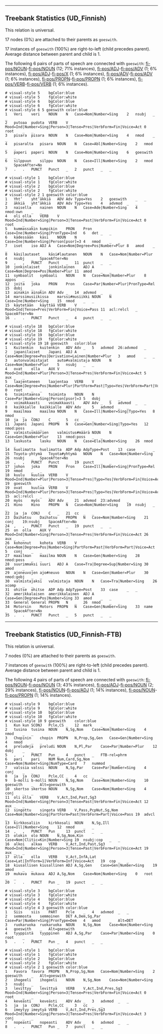 

--------------------------------------------------------------------------------

## Treebank Statistics (UD_Finnish)

This relation is universal.

17 nodes (0%) are attached to their parents as `goeswith`.

17 instances of `goeswith` (100%) are right-to-left (child precedes parent).
Average distance between parent and child is 1.

The following 6 pairs of parts of speech are connected with `goeswith`: [fi-pos/NOUN]()-[fi-pos/NOUN]() (12; 71% instances), [fi-pos/ADJ]()-[fi-pos/ADV]() (1; 6% instances), [fi-pos/ADJ]()-[fi-pos/X]() (1; 6% instances), [fi-pos/ADV]()-[fi-pos/ADV]() (1; 6% instances), [fi-pos/PROPN]()-[fi-pos/PROPN]() (1; 6% instances), [fi-pos/VERB]()-[fi-pos/VERB]() (1; 6% instances).


~~~ conllu
# visual-style 5	bgColor:blue
# visual-style 5	fgColor:white
# visual-style 6	bgColor:blue
# visual-style 6	fgColor:white
# visual-style 6 5 goeswith	color:blue
1	Veri	veri	NOUN	N	Case=Nom|Number=Sing	2	nsubj	_	_
2	putoaa	pudota	VERB	V	Mood=Ind|Number=Sing|Person=3|Tense=Pres|VerbForm=Fin|Voice=Act	0	root	_	_
3	pisara	pisara	NOUN	N	Case=Nom|Number=Sing	4	nmod	_	_
4	pisaralta	pisara	NOUN	N	Case=Abl|Number=Sing	2	nmod	_	_
5	paperi	paperi	NOUN	N	Case=Nom|Number=Sing	6	goeswith	_	_
6	silppuun	silppu	NOUN	N	Case=Ill|Number=Sing	2	nmod	_	SpaceAfter=No
7	.	.	PUNCT	Punct	_	2	punct	_	_

~~~


~~~ conllu
# visual-style 1	bgColor:blue
# visual-style 1	fgColor:white
# visual-style 2	bgColor:blue
# visual-style 2	fgColor:white
# visual-style 2 1 goeswith	color:blue
1	Yht’	yht’äkkiä	ADV	Adv	Typo=Yes	2	goeswith	_	_
2	äkkiä	yht’äkkiä	ADV	Adv	Typo=Yes	4	advmod	_	_
3	naisella	nainen	NOUN	N	Case=Ade|Number=Sing	4	nmod:own	_	_
4	oli	olla	VERB	V	Mood=Ind|Number=Sing|Person=3|Tense=Past|VerbForm=Fin|Voice=Act	0	root	_	_
5	kummassakin	kumpikin	PRON	Pron	Case=Ine|Number=Sing|PronType=Ind	6	det	_	_
6	kädessään	käsi	NOUN	N	Case=Ine|Number=Sing|Person[psor]=3	4	nmod	_	_
7	isot	iso	ADJ	A	Case=Nom|Degree=Pos|Number=Plur	8	amod	_	_
8	käsilautaset	käsi#lautanen	NOUN	N	Case=Nom|Number=Plur	4	nsubj	_	SpaceAfter=No
9	,	,	PUNCT	Punct	_	11	punct	_	_
10	jonkinlaiset	jonkinlainen	ADJ	A	Case=Nom|Degree=Pos|Number=Plur	11	amod	_	_
11	symbaalit	symbaali	NOUN	N	Case=Nom|Number=Plur	8	appos	_	_
12	joita	joka	PRON	Pron	Case=Par|Number=Plur|PronType=Rel	15	dobj	_	_
13	ainakin	ainakin	ADV	Adv	_	14	advmod	_	_
14	marssimusiikissa	marssi#musiikki	NOUN	N	Case=Ine|Number=Sing	15	nmod	_	_
15	käytetään	käyttää	VERB	V	Mood=Ind|Tense=Pres|VerbForm=Fin|Voice=Pass	11	acl:relcl	_	SpaceAfter=No
16	.	.	PUNCT	Punct	_	4	punct	_	_

~~~


~~~ conllu
# visual-style 18	bgColor:blue
# visual-style 18	fgColor:white
# visual-style 19	bgColor:blue
# visual-style 19	fgColor:white
# visual-style 19 18 goeswith	color:blue
1	Kuitenkin	kuitenkin	ADV	Adv	_	5	advmod	26:advmod	_
2	japanilaiset	Japani	ADJ	A	Case=Nom|Degree=Pos|Derivation=Lainen|Number=Plur	3	amod	_	_
3	autonvalmistajat	auto#valmistaja	NOUN	N	Case=Nom|Number=Plur	5	nsubj	_	_
4	ovat	olla	AUX	V	Mood=Ind|Number=Plur|Person=3|Tense=Pres|VerbForm=Fin|Voice=Act	5	aux	_	_
5	laajentaneen	laajentaa	VERB	V	Case=Nom|Degree=Pos|Number=Plur|PartForm=Past|Typo=Yes|VerbForm=Part|Voice=Act	0	root	_	_
6	toimintaansa	toiminta	NOUN	N	Case=Par|Number=Sing|Person[psor]=3	5	dobj	_	_
7	voimakkaasti	voimakkaasti	ADV	Adv	_	5	advmod	_	_
8	kaikkialle	kaikkialle	ADV	Adv	_	5	advmod	_	_
9	maailmaa	maailma	NOUN	N	Case=Ill|Number=Sing|Typo=Yes	8	nmod	_	_
10	ja	ja	CONJ	C	_	5	cc	_	_
11	Japani	Japani	PROPN	N	Case=Gen|Number=Sing|Typo=Yes	12	nmod:poss	_	_
12	valmistusmäärien	valmistus#määrä	NOUN	N	Case=Gen|Number=Plur	13	nmod:poss	_	_
13	laskusta	lasku	NOUN	N	Case=Ela|Number=Sing	26	nmod	_	_
14	huolimatta	huolimatta	ADP	Adp	AdpType=Post	13	case	_	_
15	Toyota-yhtymä	Toyota#yhtymä	NOUN	N	Case=Nom|Number=Sing	26	nsubj	_	SpaceAfter=No
16	,	,	PUNCT	Punct	_	19	punct	_	_
17	johon	joka	PRON	Pron	Case=Ill|Number=Sing|PronType=Rel	19	nmod	_	_
18	kuulu	kuulua	VERB	V	Mood=Ind|Number=Plur|Person=3|Tense=Pres|Typo=Yes|VerbForm=Fin|Voice=Act	19	goeswith	_	_
19	ovat	kuulua	VERB	V	Mood=Ind|Number=Plur|Person=3|Tense=Pres|Typo=Yes|VerbForm=Fin|Voice=Act	15	acl:relcl	_	_
20	myös	myös	ADV	Adv	_	21	advmod	23:advmod	_
21	Hino	Hino	PROPN	N	Case=Nom|Number=Sing	19	nsubj	_	_
22	ja	ja	CONJ	C	_	21	cc	_	_
23	Daihatsu	Daihatsu	PROPN	N	Case=Nom|Number=Sing	21	conj	19:nsubj	SpaceAfter=No
24	,	,	PUNCT	Punct	_	19	punct	_	_
25	on	olla	AUX	V	Mood=Ind|Number=Sing|Person=3|Tense=Pres|VerbForm=Fin|Voice=Act	26	aux	_	_
26	kohonnut	kohota	VERB	V	Case=Nom|Degree=Pos|Number=Sing|PartForm=Past|VerbForm=Part|Voice=Act	5	conj	_	_
27	maailman	maailma	NOUN	N	Case=Gen|Number=Sing	28	nmod:poss	_	_
28	suurimmaksi	suuri	ADJ	A	Case=Tra|Degree=Sup|Number=Sing	30	amod	_	_
29	ajoneuvojen	ajo#neuvo	NOUN	N	Case=Gen|Number=Plur	30	nmod:gobj	_	_
30	valmistajaksi	valmistaja	NOUN	N	Case=Tra|Number=Sing	26	xcomp	_	_
31	ohitse	ohitse	ADP	Adp	AdpType=Post	33	case	_	_
32	amerikkalaisen	amerikkalainen	ADJ	A	Case=Gen|Degree=Pos|Number=Sing	33	amod	_	_
33	General	General	PROPN	N	_	26	nmod	_	_
34	Motorsin	Motors	PROPN	N	Case=Gen|Number=Sing	33	name	_	SpaceAfter=No
35	.	.	PUNCT	Punct	_	5	punct	_	_

~~~




--------------------------------------------------------------------------------

## Treebank Statistics (UD_Finnish-FTB)

This relation is universal.

7 nodes (0%) are attached to their parents as `goeswith`.

7 instances of `goeswith` (100%) are right-to-left (child precedes parent).
Average distance between parent and child is 1.

The following 4 pairs of parts of speech are connected with `goeswith`: [fi-pos/NOUN]()-[fi-pos/NOUN]() (3; 43% instances), [fi-pos/ADJ]()-[fi-pos/NOUN]() (2; 29% instances), [fi-pos/NOUN]()-[fi-pos/ADJ]() (1; 14% instances), [fi-pos/NOUN]()-[fi-pos/PROPN]() (1; 14% instances).


~~~ conllu
# visual-style 9	bgColor:blue
# visual-style 9	fgColor:white
# visual-style 10	bgColor:blue
# visual-style 10	fgColor:white
# visual-style 10 9 goeswith	color:blue
1	Kun	kun	SCONJ	Pcle,CS	_	12	mark	_	_
2	tusina	tusina	NOUN	N,Sg,Nom	Case=Nom|Number=Sing	4	nmod	_	_
3	Chopinin	chopin	PROPN	N,Prop,Sg,Gen	Case=Gen|Number=Sing	4	nmod	_	_
4	preludeja	preludi	NOUN	N,Pl,Par	Case=Par|Number=Plur	12	dobj	_	_
5	,	,	PUNCT	Pun	_	4	punct	_	FTB-rel=phrm
6	pari	pari	NUM	Num,Card,Sg,Nom	Case=Nom|Number=Sing|NumType=Card	7	nummod	_	_
7	valssia	valssi	NOUN	N,Sg,Par	Case=Par|Number=Sing	4	conj	_	_
8	ja	ja	CONJ	Pcle,CC	_	4	cc	_	_
9	b-molli	b-molli	NOUN	N,Sg,Nom	Case=Nom|Number=Sing	10	goeswith	_	Alt=goeswith
10	skertso	skertso	NOUN	N,Sg,Nom	Case=Nom|Number=Sing	4	conj	_	_
11	oli	olla	VERB	V,Act,Ind,Past,Sg3	Mood=Ind|Number=Sing|Person=3|Tense=Past|VerbForm=Fin|Voice=Act	12	aux	_	_
12	singottu	singota	VERB	V,Pass,PcpNut,Sg,Nom	Case=Nom|Number=Sing|PartForm=Past|VerbForm=Part|Voice=Pass	19	advcl	_	_
13	kirkkosaliin	kirkkosali	NOUN	N,Sg,Ill	Case=Ill|Number=Sing	12	nmod	_	_
14	,	,	PUNCT	Pun	_	13	punct	_	_
15	olokin	olo	NOUN	N,Sg,Nom,Kin	Case=Nom|Clitic=Kin|Number=Sing	19	nsubj:cop	_	_
16	alkoi	alkaa	VERB	V,Act,Ind,Past,Sg3	Mood=Ind|Number=Sing|Person=3|Tense=Past|VerbForm=Fin|Voice=Act	19	aux	_	_
17	olla	olla	VERB	V,Act,InfA,Lat	Case=Lat|InfForm=1|VerbForm=Inf|Voice=Act	19	cop	_	_
18	kiusallisen	kiusallinen	ADJ	A,Sg,Gen	Case=Gen|Number=Sing	19	amod	_	_
19	mukava	mukava	ADJ	A,Sg,Nom	Case=Nom|Number=Sing	0	root	_	_
20	.	.	PUNCT	Pun	_	19	punct	_	_

~~~


~~~ conllu
# visual-style 3	bgColor:blue
# visual-style 3	fgColor:white
# visual-style 4	bgColor:blue
# visual-style 4	fgColor:white
# visual-style 4 3 goeswith	color:blue
1	Siis	siis	PART	Pcle	_	4	advmod	_	_
2	semmosta	semmoinen	DET	A,Dem,Sg,Par	Case=Par|Number=Sing|PronType=Dem	4	amod	_	Alt=DET
3	ruokaruoka	ruokaruoka	NOUN	N,Sg,Nom	Case=Nom|Number=Sing	4	goeswith	_	Alt=goeswith
4	tyyppistä	tyyppinen	ADJ	A,Sg,Par	Case=Par|Number=Sing	0	root	_	_
5	.	.	PUNCT	Pun	_	4	punct	_	_

~~~


~~~ conllu
# visual-style 1	bgColor:blue
# visual-style 1	fgColor:white
# visual-style 2	bgColor:blue
# visual-style 2	fgColor:white
# visual-style 2 1 goeswith	color:blue
1	Favora	favora	PROPN	N,Prop,Sg,Nom	Case=Nom|Number=Sing	2	goeswith	_	Alt=goeswith
2	ihogeeli	ihogeeli	NOUN	N,Sg,Nom	Case=Nom|Number=Sing	3	nsubj	_	_
3	levittyy	levittyä	VERB	V,Act,Ind,Pres,Sg3	Mood=Ind|Number=Sing|Person=3|Tense=Pres|VerbForm=Fin|Voice=Act	0	root	_	_
4	keveästi	keveästi	ADV	Adv	_	3	advmod	_	_
5	ja	ja	CONJ	Pcle,CC	_	3	cc	_	_
6	imeytyy	imeytyä	VERB	V,Act,Ind,Pres,Sg3	Mood=Ind|Number=Sing|Person=3|Tense=Pres|VerbForm=Fin|Voice=Act	3	conj	_	_
7	nopeasti	nopeasti	ADV	Adv	_	6	advmod	_	_
8	.	.	PUNCT	Pun	_	7	punct	_	_

~~~


